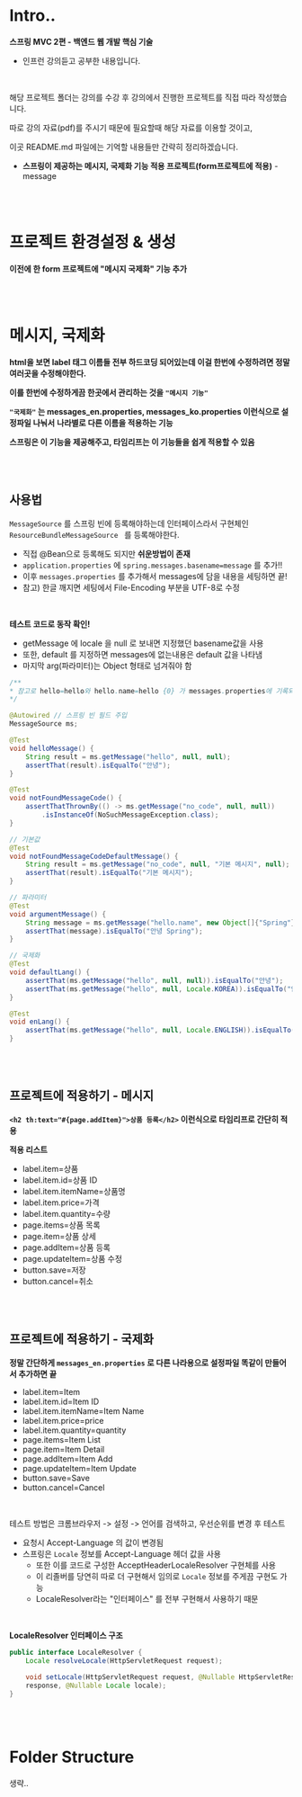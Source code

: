 # Intro..

**스프링 MVC 2편 - 백엔드 웹 개발 핵심 기술**

* 인프런 강의듣고 공부한 내용입니다.

<br>

해당 프로젝트 폴더는 강의를 수강 후 강의에서 진행한 프로젝트를 직접 따라 작성했습니다.

따로 강의 자료(pdf)를 주시기 때문에 필요할때 해당 자료를 이용할 것이고,

이곳 README.md 파일에는 기억할 내용들만 간략히 정리하겠습니다.

* **스프링이 제공하는 메시지, 국제화 기능 적용 프로젝트(form프로젝트에 적용)** - message

<br><br>

#  프로젝트 환경설정 & 생성

**이전에 한 form 프로젝트에 "메시지 국제화" 기능 추가**

<br><br>

# 메시지, 국제화

**html을 보면 label 태그 이름들 전부 하드코딩 되어있는데 이걸 한번에 수정하려면 정말 여러곳을 수정해야한다.**

**이를 한번에 수정하게끔 한곳에서 관리하는 것을 `"메시지 기능"`**

**`"국제화"` 는 messages_en.properties, messages_ko.properties 이런식으로 설정파일 나눠서**
**나라별로 다른 이름을 적용하는 기능**

**스프링은 이 기능을 제공해주고, 타임리프는 이 기능들을 쉽게 적용할 수 있음**

<br><br>

## 사용법

`MessageSource` 를 스프링 빈에 등록해야하는데 인터페이스라서 구현체인 `ResourceBundleMessageSource ` 를 등록해야한다.

* 직접 @Bean으로 등록해도 되지만 **쉬운방법이 존재**
* `application.properties` 에 `spring.messages.basename=message` 를 추가!!
* 이후 `messages.properties` 를 추가해서 messages에 담을 내용을 세팅하면 끝!
* 참고) 한글 깨지면 세팅에서 File-Encoding 부분을 UTF-8로 수정

<br>

**테스트 코드로 동작 확인!**

* getMessage 에 locale 을 null 로 보내면 지정했던 basename값을 사용
* 또한, default 를 지정하면 messages에 없는내용은 default 값을 나타냄
* 마지막 arg(파라미터)는 Object 형태로 넘겨줘야 함

```java
/**
* 참고로 hello=hello와 hello.name=hello {0} 가 messages.properties에 기록되어 있음
*/

@Autowired // 스프링 빈 필드 주입
MessageSource ms;

@Test
void helloMessage() {
    String result = ms.getMessage("hello", null, null);
    assertThat(result).isEqualTo("안녕");
}

@Test
void notFoundMessageCode() {
    assertThatThrownBy(() -> ms.getMessage("no_code", null, null))
        .isInstanceOf(NoSuchMessageException.class);
}

// 기본값
@Test
void notFoundMessageCodeDefaultMessage() {
    String result = ms.getMessage("no_code", null, "기본 메시지", null);
    assertThat(result).isEqualTo("기본 메시지");
}

// 파라미터
@Test
void argumentMessage() {
    String message = ms.getMessage("hello.name", new Object[]{"Spring"}, null);
    assertThat(message).isEqualTo("안녕 Spring");
}

// 국제화
@Test
void defaultLang() {
    assertThat(ms.getMessage("hello", null, null)).isEqualTo("안녕");
    assertThat(ms.getMessage("hello", null, Locale.KOREA)).isEqualTo("안녕");
}

@Test
void enLang() {
    assertThat(ms.getMessage("hello", null, Locale.ENGLISH)).isEqualTo("hello");
}
```

<br><br>

## 프로젝트에 적용하기 - 메시지

**`<h2 th:text="#{page.addItem}">상품 등록</h2>` 이런식으로 타임리프로 간단히 적용**

**적용 리스트**

* label.item=상품
* label.item.id=상품 ID
* label.item.itemName=상품명
* label.item.price=가격 
* label.item.quantity=수량
* page.items=상품 목록
* page.item=상품 상세
* page.addItem=상품 등록
* page.updateItem=상품 수정
* button.save=저장 
* button.cancel=취소

<br><br>

## 프로젝트에 적용하기 - 국제화

**정말 간단하게 `messages_en.properties` 로 다른 나라용으로 설정파일 똑같이 만들어서 추가하면 끝**

* label.item=Item
* label.item.id=Item ID
* label.item.itemName=Item Name
* label.item.price=price
* label.item.quantity=quantity
* page.items=Item List
* page.item=Item Detail
* page.addItem=Item Add
* page.updateItem=Item Update
* button.save=Save 
* button.cancel=Cancel

<br>

테스트 방법은 크롬브라우저 -> 설정 -> 언어를 검색하고, 우선순위를 변경 후 테스트

* 요청시 Accept-Language 의 값이 변경됨
* 스프링은 `Locale` 정보를 Accept-Language 헤더 값을 사용
  * 또한 이를 코드로 구성한 AcceptHeaderLocaleResolver 구현체를 사용
  * 이 리졸버를 당연히 따로 더 구현해서 임의로 `Locale` 정보를 주게끔 구현도 가능
  * LocaleResolver라는 "인터페이스" 를 전부 구현해서 사용하기 때문

<br>

**LocaleResolver 인터페이스 구조**

```java
public interface LocaleResolver {
    Locale resolveLocale(HttpServletRequest request);
    
    void setLocale(HttpServletRequest request, @Nullable HttpServletResponse 
    response, @Nullable Locale locale);
}
```

<br><br>

# Folder Structure

생략..
